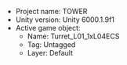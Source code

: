<!-- UNITY CODE ASSIST INSTRUCTIONS START -->
- Project name: TOWER
- Unity version: Unity 6000.1.9f1
- Active game object:
  - Name: Turret_L01_1xL04ECS
  - Tag: Untagged
  - Layer: Default
<!-- UNITY CODE ASSIST INSTRUCTIONS END -->